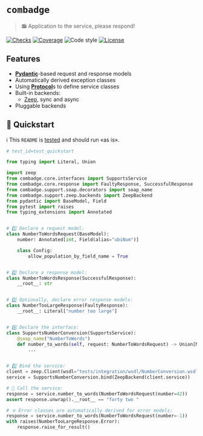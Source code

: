 # `combadge`

> 📻 Application to the service, please respond!

[![Checks](https://img.shields.io/github/checks-status/kpn/combadge/main)](https://github.com/kpn/combadge/actions/workflows/check.yaml)
[![Coverage](https://codecov.io/gh/kpn/combadge/branch/main/graph/badge.svg?token=ZAqYAaTXwE)](https://codecov.io/gh/kpn/combadge)
![Code style](https://img.shields.io/badge/code%20style-black-000000.svg)
[![License](https://img.shields.io/github/license/kpn/combadge)](LICENSE)

## Features

- [**Pydantic**](https://docs.pydantic.dev/)-based request and response models
- Automatically derived exception classes
- Using [**Protocol**](https://peps.python.org/pep-0544/)s to define service classes
- Built-in backends:
  - [Zeep](https://docs.python-zeep.org/en/master/), sync and async
- Pluggable backends

## 🚀 Quickstart

ℹ️ This `README` is [tested](tests/integration/test_readme.py) and should run «as is».

```python
# test_id=test_quickstart

from typing import Literal, Union

import zeep
from combadge.core.interfaces import SupportsService
from combadge.core.response import FaultyResponse, SuccessfulResponse
from combadge.support.soap.decorators import soap_name
from combadge.support.zeep.backends import ZeepBackend
from pydantic import BaseModel, Field
from pytest import raises
from typing_extensions import Annotated


# 1️⃣ Declare a request model:
class NumberToWordsRequest(BaseModel):
    number: Annotated[int, Field(alias="ubiNum")]

    class Config:
        allow_population_by_field_name = True


# 2️⃣ Declare a response model:
class NumberToWordsResponse(SuccessfulResponse):
    __root__: str


# 3️⃣ Optionally, declare error response models:
class NumberTooLargeResponse(FaultyResponse):
    __root__: Literal["number too large"]


# 4️⃣ Declare the interface:
class SupportsNumberConversion(SupportsService):
    @soap_name("NumberToWords")
    def number_to_words(self, request: NumberToWordsRequest) -> Union[NumberTooLargeResponse, NumberToWordsResponse]:
        ...


# 5️⃣ Bind the service:
client = zeep.Client(wsdl="tests/integration/wsdl/NumberConversion.wsdl")
service = SupportsNumberConversion.bind(ZeepBackend(client.service))

# 🚀 Call the service:
response = service.number_to_words(NumberToWordsRequest(number=42))
assert response.unwrap().__root__ == "forty two "

# ☣️ Error classes are automatically derived for error models:
response = service.number_to_words(NumberToWordsRequest(number=-1))
with raises(NumberTooLargeResponse.Error):
    response.raise_for_result()
```

